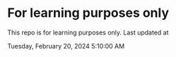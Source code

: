 # For learning purposes only
This repo is for learning purposes only.
Last updated at

Tuesday, February 20, 2024 5:10:00 AM

